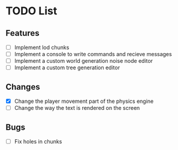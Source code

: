 # TODO List

## Features

- [ ] Implement lod chunks
- [ ] Implement a console to write commands and recieve messages
- [ ] Implement a custom world generation noise node editor
- [ ] Implement a custom tree generation editor

## Changes

- [x] Change the player movement part of the physics engine
- [ ] Change the way the text is rendered on the screen

## Bugs

- [ ] Fix holes in chunks 